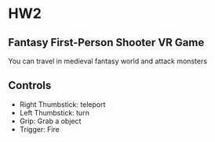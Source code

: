 # HW2
## Fantasy First-Person Shooter VR Game
You can travel in medieval fantasy world and attack monsters

## Controls
- Right Thumbstick: teleport
- Left Thumbstick: turn
- Grip: Grab a object
- Trigger: Fire

